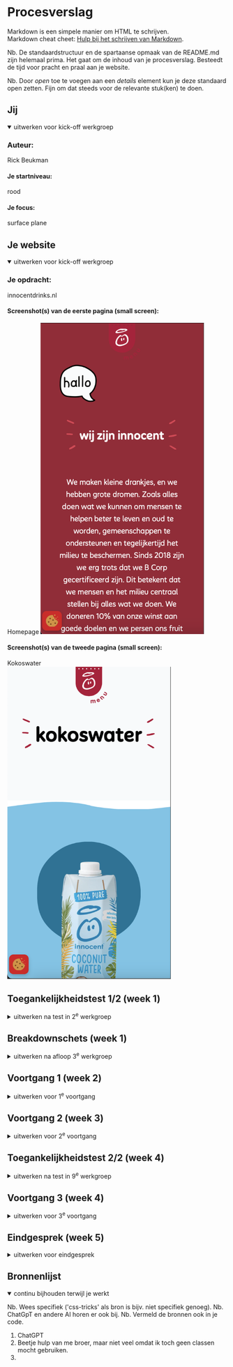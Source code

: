 # Procesverslag
Markdown is een simpele manier om HTML te schrijven.  
Markdown cheat cheet: [Hulp bij het schrijven van Markdown](https://github.com/adam-p/markdown-here/wiki/Markdown-Cheatsheet).

Nb. De standaardstructuur en de spartaanse opmaak van de README.md zijn helemaal prima. Het gaat om de inhoud van je procesverslag. Besteedt de tijd voor pracht en praal aan je website.

Nb. Door *open* toe te voegen aan een *details* element kun je deze standaard open zetten. Fijn om dat steeds voor de relevante stuk(ken) te doen.





## Jij

<details open>
  <summary>uitwerken voor kick-off werkgroep</summary>

  ### Auteur:
  Rick Beukman

  #### Je startniveau:
  rood

  #### Je focus:
  surface plane
 
</details>





## Je website

<details open>
  <summary>uitwerken voor kick-off werkgroep</summary>

  ### Je opdracht:
  innocentdrinks.nl

  #### Screenshot(s) van de eerste pagina (small screen): 
  Homepage 
  <img src="images/homescreen.png" width="375px" alt="Homepage Innocentdrinks.nl">

  #### Screenshot(s) van de tweede pagina (small screen):
  Kokoswater  
  <img src="images/kokoswater.png" width="375px" alt="kokoswater pagina innocentdrinks.nl">
 
</details>



## Toegankelijkheidstest 1/2 (week 1)

<details>
  <summary>uitwerken na test in 2<sup>e</sup> werkgroep</summary>

  ### Bevindingen
  Lijst met je bevindingen die in de test naar voren kwamen:

  - screenreader werkte niet volledig. zo was er als je over een button hoverde je niet te horen kreeg dat het een button was en dus ook niet waar het voor diende.
  - over het algemeen vond ik de screenreader heel slecht. Of dit kwam door Apple of omdat ik het zelf nog nooit heb gebruikt.
  - Wel interresant hoe mensen met een beperking een website induiken als het ware.

</details>



## Breakdownschets (week 1)

<details>
  <summary>uitwerken na afloop 3<sup>e</sup> werkgroep</summary>

  ### de hele pagina: 
  <img src="readme-images/dummy-plaatje.jpg" width="375px" alt="breakdown van de hele pagina">

  ### dynamisch deel (bijv menu): 
  <img src="readme-images/dummy-plaatje.jpg" width="375px" alt="breakdown van een dynamisch deel">

  ### wellicht nog een dynamisch deel (bijv filter): 
  <img src="readme-images/dummy-plaatje.jpg" width="375px" alt="breakdown van nog een dynamisch deel">

</details>





## Voortgang 1 (week 2)

<details>
  <summary>uitwerken voor 1<sup>e</sup> voortgang</summary>

  ### Stand van zaken
  - font .woff werkte niet. Maakt dit uit welk type het is of hoort dat niet uit te maken?
  - Weet niet zo goed wanneer ik een div/section moet gebruiken.
  - opzetten van HTML ging vrij snel en gemakkelijk.


  ### Agenda voor meeting
  samen met je groepje opstellen

  | student 1      | student 2          | student 3    | student 4        |
  | ---            | ---                | ---          | ---              |
  | dit bespreken  | en dit             | en ik dit    | en dan ik dat    |
  | en dat ook nog | dit als er tijd is | nog een punt | dit wil ik zeker |
  | ...            | ...                | ...          | ...              |


  ### Verslag van meeting
  hier na afloop snel de uitkomsten van de meeting vastleggen

  - Veel h5's 
  - in de footer kan je van de h5 een UL en LI van maken.
  - Als je font niet werkt kan je proberen hem in een mapje te zetten zoals een style.css
  - Zet je script netjes in je head.
  - Goed ingesprongen, semantische code.
  - Alt tekst ligt aan het plaatje hoe gedetaileerd je kan/moet gaan.


</details>





## Voortgang 2 (week 3)

<details>
  <summary>uitwerken voor 2<sup>e</sup> voortgang</summary>

  ### Stand van zaken
  goed:
  - font downloaden en toevoegen (font wat er op lijkt)
  minder: 
  - foto's downloaden
  - plaatjes centreren
  - section borders
  - fotoslider (oneindig door laten gaan)
  - Menu (in hoe verre klikbaar etc.)
  - wavey border voor bepaalde sections
  


  ### Agenda voor meeting
  samen met je groepje opstellen

  | student 1      | student 2          | student 3    | student 4        |
  | ---            | ---                | ---          | ---              |
  | dit bespreken  | en dit             | en ik dit    | en dan ik dat    |
  | en dat ook nog | dit als er tijd is | nog een punt | dit wil ik zeker |
  | ...            | ...                | ...          | ...              |


  ### Verslag van meeting
  hier na afloop snel de uitkomsten van de meeting vastleggen

  - svg loopen (border)
  - 
  - 
- ...

</details>





## Toegankelijkheidstest 2/2 (week 4)

<details>
  <summary>uitwerken na test in 9<sup>e</sup> werkgroep</summary>

  ### Bevindingen
  - de voiceover doet het helemaal niet bij mij, ook niet bij andere websites
  - kleur contrast was prima

</details>





## Voortgang 3 (week 4)

<details>
  <summary>uitwerken voor 3<sup>e</sup> voortgang</summary>

  ### Stand van zaken
  - bestand doet steeds vervelend vanwege de nth:first-of-type etc...
  - sommige plaatjes kan ik niet apart aanspreken hierdoor
  - racket gif is een lange foto, hoe laat ik dit animeren?



  ### Agenda voor meeting
  samen met je groepje opstellen

  | student 1      | student 2          | student 3    | student 4        |
  | ---            | ---                | ---          | ---              |
  | dit bespreken  | en dit             | en ik dit    | en dan ik dat    |
  | en dat ook nog | dit als er tijd is | nog een punt | dit wil ik zeker |
  | ...            | ...                | ...          | ...              |


  ### Verslag van meeting
  hier na afloop snel de uitkomsten van de meeting vastleggen

  - Gif -> screen record
  - plaatje mag class

</details>





## Eindgesprek (week 5)

<details>
  <summary>uitwerken voor eindgesprek</summary>

  ### Je uitkomst - karakteristiek screenshots:
  <img src="readme-images/dummy-plaatje.jpg" width="375px" alt="uitomst opdracht 1">


  ### Dit ging goed/Heb ik geleerd: 
  De footer was oprecht het enigste wat goed ging in één keer.

  <img src="images/footer-goed.png" width="375px" alt="top">


  ### Dit was lastig/Is niet gelukt:
  Alles, bijna niks doet het. Ik ben meer aan het tellen van sections,divs, articles etc. ipv coderen. Hierdoor was het gwn onmogelijk voor mij om op tijd klaar te zijn. Ik kopieerde letterlijk een section en moest alleen de plaatjes en kleur veranderen, en hij deed het weer niet. 

  <img src="images/section-fout.png" width="375px" alt="bummer">
</details>





## Bronnenlijst

<details open>
  <summary>continu bijhouden terwijl je werkt</summary>

  Nb. Wees specifiek ('css-tricks' als bron is bijv. niet specifiek genoeg). 
  Nb. ChatGpT en andere AI horen er ook bij.
  Nb. Vermeld de bronnen ook in je code.

  1. ChatGPT
  2. Beetje hulp van me broer, maar niet veel omdat ik toch geen classen mocht gebruiken.
  3. 

</details>